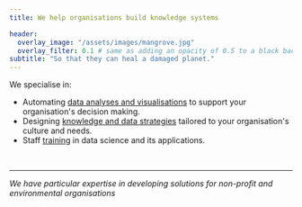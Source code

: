 ```yaml
---
title: We help organisations build knowledge systems

header:
  overlay_image: "/assets/images/mangrove.jpg"
  overlay_filter: 0.1 # same as adding an opacity of 0.5 to a black background
subtitle: "So that they can heal a damaged planet."
---
```


We specialise in:

- Automating [data analyses and visualisations](analysis_visualisation.md) to support your organisation's decision making.
- Designing [knowledge and data strategies](knowledge.md) tailored to your organisation's culture and needs.
- Staff [training](training.md) in data science and its applications.



<br/>

----

*We have particular expertise in developing solutions for non-profit and environmental organisations*





